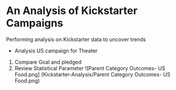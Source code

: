 # An Analysis of Kickstarter Campaigns
Performing analysis on Kickstarter data to uncover trends
* Analysis US campaign for Theater
1. Compare Goal and pledged 
2. Review Statistical Parameter
![Parent Category Outcomes- US Food.png] (Kickstarter-Analysis/Parent Category Outcomes- US Food.png)
